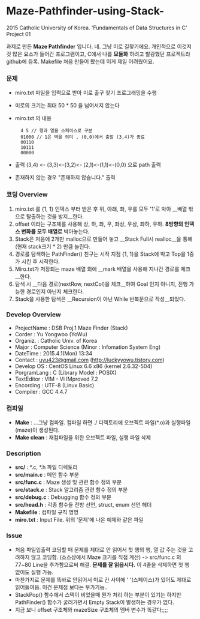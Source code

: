 # Maze-Pathfinder-using-Stack-
2015 Catholic University of Korea. 'Fundamentals of Data Structures in C' Project 01

과제로 만든 __Maze Pathfinder__ 입니다. 네. 그냥 미로 길찾기에요. 개인적으로 이것저것 많은 요소가 들어간 프로그램이고, C에서 나름 __모듈화__ 하려고 발광했던 프로젝트라 github에 등록. Makefile 처음 만들어 봤는데 이게 제일 어려웠어요.

### 문제
* miro.txt 파일을 입력으로 받아 미로 출구 찾기 프로그래밍을 수행
* 미로의 크기는 최대 50 * 50 을 넘어서지 않는다
* miro.txt 의 내용

        4 5 // 행과 열을 스페이스로 구분
        01000 // 1은 벽을 의미 , (0,0)에서 출발 (3,4)가 종료
        00110
        10111
        00000

* 출력 (3,4) <- (3,3)<-(3,2)<- (2,1)<-(1,1)<-(0,0) 으로 path 출력
* 존재하지 않는 경우 "존재하지 않습니다." 출력

### 코딩 Overview
1. miro.txt 를 {1, 1} 인덱스 부터 받은 후 위, 아래, 좌, 우를 모두 '1'로 박아 __배열 밖으로 탈출하는 것을 방지__한다.
2. offset 이라는 구조체를 사용해 상, 하, 좌, 우, 좌상, 우상, 좌하, 우하. __8방향의 인덱스 변화를 모두 배열로__ 박아놓는다.
3. Stack은 처음에 2개만 malloc으로 만들어 놓고 __Stack Full시 realloc__을 통해 (현재 stack크기 * 2) 만큼 늘린다. 
4. 경로를 탐색하는 PathFinder() 친구는 시작 지점 {1, 1}을 Stack에 박고 Top을 1증가 시킨 후 시작한다.
5. Miro.txt가 저장되는 maze 배열 외에 __mark 배열을 사용해 지나간 경로를 체크__한다.
6. 탐색 시 __다음 경로(nextRow, nextCol)을 체크__하여 Goal 인지 아니지, 진행 가능한 경로인지 아닌지 체크한다.
7. Stack을 사용한 탐색은 __Recursion이 아닌 While 반복문으로 작성__되었다.

### Develop Overview
*	ProjectName	: DSB Proj.1 Maze Finder (Stack)
*	Corder 		: Yu Yongwoo (YoWu)
*	Organiz.	: Catholic Univ. of Korea
*	Major		: Computer Science (Minor : Infomation System Eng)
*	DateTime	: 2015.4.1(Mon) 13:34
*	Contact		: uyu423@gmail.com (http://luckyyowu.tistory.com)
*	Develop OS	: CentOS Linux 6.6 x86 (kernel 2.6.32-504)
*	PorgramLang	: C (Library Model : POSIX)
*	TextEditor	: VIM - Vi IMproved 7.2
*	Encording	: UTF-8 (Linux Basic)
*	Compiler	: GCC 4.4.7

### 컴파일
* __Make__ : ...그냥 컴파일. 컴파일 하면 ./ 디렉토리에 오브젝트 파일(*.o)과 실행파일(maze)이 생성된다.
* __Make clean__ : 재컴파일을 위한 오브젝트 파일, 실행 파일 삭제

### Description
* __src/__ : *.c, *.h 파일 디렉토리
* __src/main.c__ : 메인 함수 부분
*  __src/func.c__ : Maze 생성 및 관련 함수 정의 부분
* __src/stack.c__ : Stack 알고리즘 관련 함수 정의 부분
* __src/debug.c__ : Debugging 함수 정의 부분
* __src/head.h__ : 각종 함수들 전방 선언, struct, enum 선언 헤더
* __Makefile__ : 컴파일 규칙 명명
* __miro.txt__ : Input File. 위의 '문제'에 나온 예제와 같은 파일

### Issue
* 처음 파일입출력 코딩할 때 문제를 제대로 안 읽어서 첫 행의 행, 열 값 주는 것을 고려하지 않고 코딩함. (소스상에서 Maze 크기를 직접 계산) -> src/func.c 의 77~80 Line을 추가함으로써 해결. __문제를 잘 읽읍시다.__ 이 4줄을 삭제하면 첫 행 없이도 실행 가능.
* 마찬가지로 문제를 똑바로 안읽어서 미로 칸 사이에 ' '(스페이스)가 있어도 제대로 읽어들여옴. 이건 문제점 보다는 부가기능..
* StackPop() 함수에서 스택이 비었을때 뭔가 처리 하는 부분이 있기는 하지만 PathFinder() 함수가 굴러가면서 Empty Stack이 발생하는 경우가 없다.
* 지금 보니 offset 구조체와 mazeSize 구조체의 멤버 변수가 똑같다;;;;
